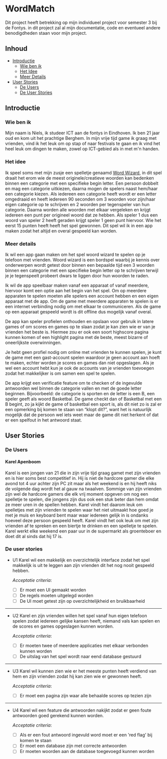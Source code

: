 # WordMatch

Dit project heeft betrekking op mijn individueel project voor semester 3 bij de Fontys. in dit project zal al mijn documentatie, code en eventueel andere benodigdheden staan voor mijn project. 

## Inhoud

- [Introductie](#introductie)
  - [Wie ben ik](#wie-ben-ik)
  - [Het Idee](#het-idee)
  - [Meer Details](#meer-details)
- [User Stories](#user-stories)
  - [De Users](#de-users)
  - [De User Stories](#de-user-stories)

## Introductie

### Wie ben ik

Mijn naam is Niels, ik studeer ICT aan de fontys in Eindhoven. Ik ben 21 jaar oud en kom uit het prachtige Berghem. In mijn vrije tijd game ik graag met vrienden, vind ik het leuk om op stap of naar festivals te gaan en ik vind het heel leuk om dingen te maken, zowel op ICT-gebied als in met m'n handen.  


### Het idee

Ik speel soms met mijn zusje een spelletje genaamd [Word Wizard](https://www.megableu.com/regles-jeu/woordwizard-flashbac.pdf), in dit spel draait het erom wie de meest originele/creatieve woorden kan bedenken binnen een categorie met een specifieke begin letter. Een persoon dobbelt en mag een categorie uitkiezen, daarna mogen de spelers naast hem/haar een categorie kiezen. Als iedereen een categorie heeft wordt er een letter omgedraaid en heeft iedereen 90 seconden om 3 woorden voor zijn/haar eigen categorie op te schrijven en 2 woorden per tegenspeler van hun categorie. Daarna worden alle woorden met elkaar vergeleken en krijgt iedereen een punt per origineel woord dat ze hebben. Als speler 1 dus een woord van speler 2 heeft geraden krijgt speler 1 geen punt hiervoor. Wie het eerst 15 punten heeft heeft het spel gewonnen. Dit spel wil ik in een app maken zodat het altijd en overal gespeeld kan worden. 

### Meer details

Ik wil een app gaan maken om het spel woord wizard te spelen op je telefoon met vrienden. Woord wizard is een bordspel waarbij je kennis over onderwerpen wordt getest door binnen een bepaalde tijd een 3 woorden binnen een categorie met een specifieke begin letter op te schrijven terwijl je je tegenspeelt probeert dwars te liggen door hun woorden te raden. 

Ik wil de app speelbaar maken vanaf een apparaat of vanaf meerdere, hiervoor komt een optie aan het begin van het spel. Om op meerdere apparaten te spelen moeten alle spelers een account hebben en een eigen apparaat met de app. Om de game met meerdere apparaten te spelen is er een internet verbinding nodig om met elkaar te communiceren. Als de game op een apparaat gespeeld wordt is dit offline dus mogelijk vanaf overal. 

De app kan speler profielen onthouden en opslaan voor gebruik in latere games of om scores en games op te slaan zodat je kan zien wie er van je vrienden het beste is. Hiermee zou er ook een soort highscore pagina kunnen komen of een highlight pagina met de beste, meest bizarre of oneerlijkste overwinningen.  

Je hebt geen profiel nodig om online met vrienden te kunnen spelen, je kunt de game met een gast-account spelen waardoor je geen account aan hoeft te maken, echter worden je scores en games dan niet opgeslagen. Als je wel een account hebt kun je ook de accounts van je vrienden toevoegen zodat het makkelijker is om samen een spel te spelen. 

De app krijgt een verificatie feature om te checken of de ingevulde antwoorden wel binnen de categorie vallen en met de goede letter beginnen. Bijvoorbeeld: de categorie is sporten en de letter is een B, een speler geeft als woord Basketbal. De game checkt dan of Basketbal met een B begint, zo ja kijkt de game of basketbal een sport is, als dit niet zo is zal er een opmerking bij komen te staan van “klopt dit?”, want het is natuurlijk mogelijk dat de persoon wel iets weet maar de game dit niet herkent of dat er een spelfout in het antwoord staat. 

## User Stories

### De Users

#### Karel Apenboom

Karel is een jongen van 21 die in zijn vrije tijd graag gamet met zijn vrienden en is hier soms best competitief in. Hij is niet de hardcore gamer die elke avond tot 4 uur achter zijn PC zit maar als het weekend is en hij heeft niks de volgende dag wordt het al gauw na twaalven. Sommige van zijn vrienden zijn wel de hardcore gamers die elk vrij moment opgeven om nog een spelletje te spelen, die jongens zijn dus ook een stuk beter dan hem omdat ze meer uren in de spellen hebben. Karel vindt het daarom leuk om spelletjes met zijn vrienden te spelen waar het niet uitmaakt hoe goed je met je muis en keyboard bent maar waar iedereen gelijk in is ondanks hoeveel deze persoon gespeeld heeft. Karel vindt het ook leuk om met zijn vrienden af te spreken en een biertje te drinken en een spelletje te spelen. Karel werkt elke weekend een paar uur in de supermarkt als groenteboer en doet dit al sinds dat hij 17 is.  


### De user stories

- U1 Karel wil een makkelijk en overzichtelijk interface zodat het spel makkelijk is uit te leggen aan zijn vrienden dit het nog nooit gespeeld hebben. 
  
  *Acceptatie criteria*:
  - [ ] Er moet een UI gemaakt worden
  - [ ] De regels moeten uitgelegd worden
  - [ ] De UI moet getest zijn op overzichtelijkheid en bruikbaarheid

---

- U2 Karel en zijn vrienden willen het spel vanaf hun eigen telefoon spelen zodat iedereen gelijke kansen heeft, niemand vals kan spelen en de scores en games opgeslagen kunnen worden.
  
  *Acceptatie criteria*:
  - [ ] Er moeten twee of meerdere applicaties met elkaar verbonden kunnen worden
  - [ ] De uitslag van het spel wordt naar eend database gestuurd

---

- U3 Karel wil kunnen zien wie er het meeste punten heeft verdiend van hem en zijn vrienden zodat hij kan zien wie er gewonnen heeft. 
  
  *Acceptatie criteria*:
    - [ ] Er moet een pagina zijn waar alle behaalde scores op tezien zijn

---

- U4 Karel wil een feature die antwoorden nakijkt zodat er geen foute antwoorden goed gerekend kunnen worden. 
  
  *Acceptatie criteria*:
    - [ ] Als er een fout antwoord ingevuld word moet er een 'red flag' bij komen te staan
    - [ ] Er moet een database zijn met correcte antwoorden
    - [ ] Er moeten woorden aan de database toegevoegd kunnen worden
